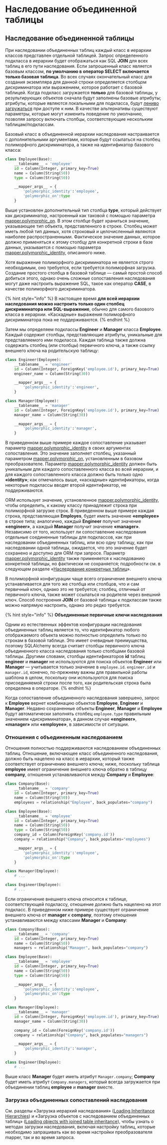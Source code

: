 # Наследование объединенной таблицы

## Наследование объединенной таблицы

При наследовании объединенных таблиц каждый класс в иерархии классов представлен отдельной таблицей. Запрос определенного подкласса в иерархии будет отображаться как SQL **JOIN** для всех таблиц в его пути наследования. Если запрошенный класс является базовым классом, **по умолчанию в оператор SELECT включается только базовая таблица**. Во всех случаях окончательный класс для создания экземпляра для данной строки определяется столбцом дискриминатора или выражением, которое работает с базовой таблицей. Когда подкласс загружается **только** для базовой таблицы, у результирующих объектов сначала будут заполнены базовые атрибуты; атрибуты, которые являются локальными для подкласса, будут [лениво загружаться](https://docs.sqlalchemy.org/en/14/glossary.html#term-lazy-load) при доступе к ним. В качестве альтернативы существуют параметры, которые могут изменить поведение по умолчанию, позволяя запросу включать столбцы, соответствующие нескольким таблицам/подклассам.

Базовый класс в объединенной иерархии наследования настраивается с дополнительными аргументами, которые будут ссылаться на столбец полиморфного дискриминатора, а также на идентификатор базового класса:

```python
class Employee(Base):
    __tablename__ = 'employee'
    id = Column(Integer, primary_key=True)
    name = Column(String(50))
    type = Column(String(50))

    __mapper_args__ = {
        'polymorphic_identity':'employee',
        'polymorphic_on':type
    }
```

Выше установлен дополнительный тип столбца **type**, который действует как дискриминатор, настроенный как таковой с помощью параметра [mapper.polymorphic\_on](https://docs.sqlalchemy.org/en/14/orm/mapping\_api.html#sqlalchemy.orm.mapper.params.polymorphic\_on). В этом столбце будет храниться значение, указывающее тип объекта, представленного в строке. Столбец может иметь любой тип данных, хотя строковый и целочисленный являются наиболее распространенными. Фактическое значение данных, которое должно применяться к этому столбцу для конкретной строки в базе данных, указывается с помощью параметра [mapper.polymorphic\_identity](https://docs.sqlalchemy.org/en/14/orm/mapping\_api.html#sqlalchemy.orm.mapper.params.polymorphic\_identity), описанного ниже.

Хотя выражение полиморфного дискриминатора не является строго необходимым, оно требуется, если требуется полиморфная загрузка. Создание простого столбца в базовой таблице — самый простой способ добиться этого, однако очень сложные сопоставления наследования могут даже настроить выражение SQL, такое как оператор **CASE**, в качестве полиморфного дискриминатора.

{% hint style="info" %}
В настоящее время **для всей иерархии наследования можно настроить только один столбец дискриминатора или SQL-выражение**, обычно для самого базового класса в иерархии. «Каскадные» выражения полиморфного дискриминатора пока не поддерживаются.
{% endhint %}

Затем мы определяем подклассы **Engineer** и **Manager** класса **Employee**. Каждый содержит столбцы, представляющие атрибуты, уникальные для представляемого ими подкласса. Каждая таблица также должна содержать столбец (или столбцы) первичного ключа, а также ссылку внешнего ключа на родительскую таблицу:

```python
class Engineer(Employee):
    __tablename__ = 'engineer'
    id = Column(Integer, ForeignKey('employee.id'), primary_key=True)
    engineer_name = Column(String(30))

    __mapper_args__ = {
        'polymorphic_identity':'engineer',
    }

class Manager(Employee):
    __tablename__ = 'manager'
    id = Column(Integer, ForeignKey('employee.id'), primary_key=True)
    manager_name = Column(String(30))

    __mapper_args__ = {
        'polymorphic_identity':'manager',
    }
```

В приведенном выше примере каждое сопоставление указывает параметр [mapper.polymorphic\_identity](https://docs.sqlalchemy.org/en/14/orm/mapping\_api.html#sqlalchemy.orm.mapper.params.polymorphic\_identity) в своих аргументах сопоставления. Это значение заполняет столбец, указанный параметром [mapper.polymorphic\_on](https://docs.sqlalchemy.org/en/14/orm/mapping\_api.html#sqlalchemy.orm.mapper.params.polymorphic\_on), установленным в базовом преобразователе. Параметр [mapper.polymorphic\_identity](https://docs.sqlalchemy.org/en/14/orm/mapping\_api.html#sqlalchemy.orm.mapper.params.polymorphic\_identity) должен быть уникальным для каждого сопоставленного класса во всей иерархии, и для каждого сопоставленного класса должно быть только одно **«identity»**; как отмечалось выше, «каскадные» идентификаторы, когда некоторые подклассы вводят второй идентификатор, не поддерживаются.

ORM использует значение, установленное [mapper.polymorphic\_identity](https://docs.sqlalchemy.org/en/14/orm/mapping\_api.html#sqlalchemy.orm.mapper.params.polymorphic\_identity), чтобы определить, к какому классу принадлежит строка при полиморфной загрузке строк. В приведенном выше примере каждая строка, представляющая **Employes**, будет иметь значение **«employee»** в строке типа; аналогично, каждый **Engineer** получит значение **«engineer»**, а каждый **Manager** получит значение **«manager»**. Независимо от того, использует ли сопоставление наследования отдельные соединенные таблицы для подклассов, как при наследовании объединенных таблиц, или всю одну таблицу, как при наследовании одной таблицы, ожидается, что это значение будет сохранено и доступно для ORM при запросе. Параметр [mapper.polymorphic\_identity](https://docs.sqlalchemy.org/en/14/orm/mapping\_api.html#sqlalchemy.orm.mapper.params.polymorphic\_identity) также применяется к наследованию конкретной таблицы, но фактически не сохраняется; подробности см. в следующем разделе «[Наследование конкретных таблиц](nasledovanie-konkretnoi-tablicy.md)».

В полиморфной конфигурации чаще всего ограничение внешнего ключа устанавливается для того же столбца или столбцов, что и сам первичный ключ, однако это не требуется; столбец, отличный от первичного ключа, также может ссылаться на родителя через внешний ключ. Способ построения **JOIN** от базовой таблицы к подклассам также можно напрямую настроить, однако это редко требуется.

{% hint style="info" %}
**Объединенные первичные ключи наследования**

Одним из естественных эффектов конфигурации наследования объединенных таблиц является то, что идентификатор любого отображаемого объекта можно полностью определить только по строкам в базовой таблице. Это имеет очевидные преимущества, поэтому SQLAlchemy всегда считает столбцы первичного ключа объединенного класса наследования только столбцами базовой таблицы. Другими словами, столбцы идентификаторов **id** таблиц **engineer** и **manager** не используются для поиска объектов **Engineer** или **Manager** — учитывается только значение в `employee.id`. `engineer.id` и `manager.id`, конечно, по-прежнему важны для правильной работы шаблона в целом, поскольку они используются для поиска присоединяемой строки после того, как родительская строка была определена в операторе.
{% endhint %}

Когда сопоставление объединенного наследования завершено, запрос к **Employee** вернет комбинацию объектов **Employee**, **Engineer** и **Manager**. Недавно сохраненные объекты **Engineer**, **Manager** и **Employee** будут автоматически заполнять столбец `employee.type` правильным значением «дискриминатора», в данном случае **«engineer»**, **«manager»** или **«employee»**, в зависимости от ситуации.

### Отношения с объединенным наследованием

Отношения полностью поддерживаются наследованием объединенных таблиц. Отношение, включающее класс объединенного наследования, должно быть нацелено на класс в иерархии, который также соответствует ограничению внешнего ключа; ниже, поскольку таблица **employee** имеет ограничение внешнего ключа обратно в таблицу **company**, отношения устанавливаются между **Company** и **Employee**:

```python
class Company(Base):
    __tablename__ = 'company'
    id = Column(Integer, primary_key=True)
    name = Column(String(50))
    employees = relationship("Employee", back_populates="company")

class Employee(Base):
    __tablename__ = 'employee'
    id = Column(Integer, primary_key=True)
    name = Column(String(50))
    type = Column(String(50))
    company_id = Column(ForeignKey('company.id'))
    company = relationship("Company", back_populates="employees")

    __mapper_args__ = {
        'polymorphic_identity':'employee',
        'polymorphic_on':type
    }

class Manager(Employee):
    # ...

class Engineer(Employee):
    # ...
```

Если ограничение внешнего ключа относится к таблице, соответствующей подклассу, отношение должно быть нацелено на этот подкласс. В приведенном ниже примере существует ограничение внешнего ключа от **manager** к **company**, поэтому отношения устанавливаются между классами **Manager** и **Company**:

```python
class Company(Base):
    __tablename__ = 'company'
    id = Column(Integer, primary_key=True)
    name = Column(String(50))
    managers = relationship("Manager", back_populates="company")

class Employee(Base):
    __tablename__ = 'employee'
    id = Column(Integer, primary_key=True)
    name = Column(String(50))
    type = Column(String(50))

    __mapper_args__ = {
        'polymorphic_identity':'employee',
        'polymorphic_on':type
    }

class Manager(Employee):
    __tablename__ = 'manager'
    id = Column(Integer, ForeignKey('employee.id'), primary_key=True)
    manager_name = Column(String(30))

    company_id = Column(ForeignKey('company.id'))
    company = relationship("Company", back_populates="managers")

    __mapper_args__ = {
        'polymorphic_identity':'manager',
    }

class Engineer(Employee):
    # ...
```

Выше класс **Manager** будет иметь атрибут `Manager.company`; **Company** будет иметь атрибут `Company.managers`, который всегда загружается при объединении таблиц **employee** и **manager** вместе.

### Загрузка объединенных сопоставлений наследования

См. разделы «Загрузка иерархий наследования» ([Loading Inheritance Hierarchies](https://docs.sqlalchemy.org/en/14/orm/inheritance\_loading.html)) и «Загрузка объектов с наследованием объединенных таблиц» ([Loading objects with joined table inheritance](https://docs.sqlalchemy.org/en/14/orm/inheritance\_loading.html#loading-joined-inheritance)), чтобы узнать о методах загрузки наследования, включая настройку таблиц, которые необходимо запрашивать как во время настройки преобразователя mapper, так и во время запроса.
